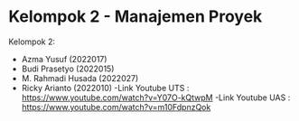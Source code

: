 # Kelompok 2 - Manajemen Proyek
Kelompok 2:
- Azma Yusuf (2022017)
- Budi Prasetyo (2022015)
- M. Rahmadi Husada (2022027)
- Ricky Arianto (2022010) 
-Link Youtube UTS : https://www.youtube.com/watch?v=Y07O-kQtwpM
-Link Youtube UAS : https://www.youtube.com/watch?v=m10FdpnzQok
